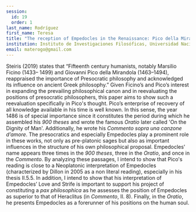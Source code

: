 ```yaml
---
session:
  id: 19
  order: 1
last_name: Rodríguez
first_name: Teresa
title: "The reception of Empedocles in the Renaissance: Pico della Mirandola"
institution: Instituto de Investigaciones Filosóficas, Universidad Nacional Autónoma de México
email: materogo@gmail.com
---
```

Steiris (2019) states that “Fifteenth century humanists, notably Marsilio Ficino (1433– 1499) and Giovanni Pico della Mirandola (1463–1494), reappraised the importance of 
Presocratic philosophy and acknowledged its influence on ancient Greek philosophy.” 
Given Ficino’s and Pico’s interest in expanding the prevailing philosophical canon and in reevaluating the positions of presocratic philosophers, this paper aims to show such a reevaluation specifically in Pico's thought.
Pico’s enterprise of recovery of all knowledge available in his time is well known. In this sense, the year 1486 is of special importance since it constitutes the period during which he assembled his *900 theses* and wrote the famous *Oratio* later called 'On the Dignity of Man'. Additionally, he wrote his *Commento sopra una canzone d’amore*. The presocratics and especially Empedocles play a prominent role in these works, not only as pre-platonic sages but also as important influences in the structure of his own philosophical proposal. Empedocles' name appears three times in the *900 theses*, three in the *Oratio*, and once in the *Commento*. By analyzing these passages, I intend to show that Pico's reading is close to a Neoplatonic interpretation of Empedocles (characterized by Dillon in 2005 as a non literal reading), especially in his thesis II.5.5. In addition, I intend to show that his interpretation of Empedocles’ Love and Strife is important to support his project of constituting a *pax philosophica* as he assesses the position of Empedocles as superior to that of Heraclitus (in *Commento*, II. 8). Finally, in the *Oratio*, he presents Empedocles as a forerunner of his positions on the human soul.
